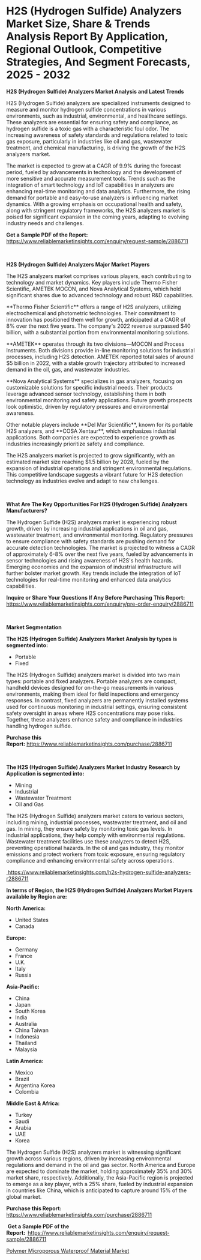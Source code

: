 <p><h1>H2S (Hydrogen Sulfide) Analyzers Market Size, Share & Trends Analysis Report By Application, Regional Outlook, Competitive Strategies, And Segment Forecasts, 2025 - 2032</h1></p><p><strong>H2S (Hydrogen Sulfide) Analyzers Market Analysis and Latest Trends</strong></p>
<p><p>H2S (Hydrogen Sulfide) analyzers are specialized instruments designed to measure and monitor hydrogen sulfide concentrations in various environments, such as industrial, environmental, and healthcare settings. These analyzers are essential for ensuring safety and compliance, as hydrogen sulfide is a toxic gas with a characteristic foul odor. The increasing awareness of safety standards and regulations related to toxic gas exposure, particularly in industries like oil and gas, wastewater treatment, and chemical manufacturing, is driving the growth of the H2S analyzers market.</p><p>The market is expected to grow at a CAGR of 9.9% during the forecast period, fueled by advancements in technology and the development of more sensitive and accurate measurement tools. Trends such as the integration of smart technology and IoT capabilities in analyzers are enhancing real-time monitoring and data analytics. Furthermore, the rising demand for portable and easy-to-use analyzers is influencing market dynamics. With a growing emphasis on occupational health and safety, along with stringent regulatory frameworks, the H2S analyzers market is poised for significant expansion in the coming years, adapting to evolving industry needs and challenges.</p></p>
<p><strong>Get a Sample PDF of the Report:&nbsp;</strong> <a href="https://www.reliablemarketinsights.com/enquiry/request-sample/2886711?utm_campaign=3011&utm_medium=2&utm_source=Github&utm_content=ia&utm_term=13032025&utm_id=h2s-hydrogen-sulfide-analyzers">https://www.reliablemarketinsights.com/enquiry/request-sample/2886711</a></p>
<p>&nbsp;</p>
<p><strong>H2S (Hydrogen Sulfide) Analyzers Major Market Players</strong></p>
<p><p>The H2S analyzers market comprises various players, each contributing to technology and market dynamics. Key players include Thermo Fisher Scientific, AMETEK MOCON, and Nova Analytical Systems, which hold significant shares due to advanced technology and robust R&D capabilities.</p><p>**Thermo Fisher Scientific** offers a range of H2S analyzers, utilizing electrochemical and photometric technologies. Their commitment to innovation has positioned them well for growth, anticipated at a CAGR of 8% over the next five years. The company's 2022 revenue surpassed $40 billion, with a substantial portion from environmental monitoring solutions.</p><p>**AMETEK** operates through its two divisions—MOCON and Process Instruments. Both divisions provide in-line monitoring solutions for industrial processes, including H2S detection. AMETEK reported total sales of around $5 billion in 2022, with a stable growth trajectory attributed to increased demand in the oil, gas, and wastewater industries.</p><p>**Nova Analytical Systems** specializes in gas analyzers, focusing on customizable solutions for specific industrial needs. Their products leverage advanced sensor technology, establishing them in both environmental monitoring and safety applications. Future growth prospects look optimistic, driven by regulatory pressures and environmental awareness.</p><p>Other notable players include **Del Mar Scientific**, known for its portable H2S analyzers, and **COSA Xentaur**, which emphasizes industrial applications. Both companies are expected to experience growth as industries increasingly prioritize safety and compliance.</p><p>The H2S analyzers market is projected to grow significantly, with an estimated market size reaching $1.5 billion by 2028, fueled by the expansion of industrial operations and stringent environmental regulations. This competitive landscape suggests a vibrant future for H2S detection technology as industries evolve and adapt to new challenges.</p></p>
<p>&nbsp;</p>
<p><strong>What Are The Key Opportunities For H2S (Hydrogen Sulfide) Analyzers Manufacturers?</strong></p>
<p><p>The Hydrogen Sulfide (H2S) analyzers market is experiencing robust growth, driven by increasing industrial applications in oil and gas, wastewater treatment, and environmental monitoring. Regulatory pressures to ensure compliance with safety standards are pushing demand for accurate detection technologies. The market is projected to witness a CAGR of approximately 6-8% over the next five years, fueled by advancements in sensor technologies and rising awareness of H2S's health hazards. Emerging economies and the expansion of industrial infrastructure will further bolster market growth. Key trends include the integration of IoT technologies for real-time monitoring and enhanced data analytics capabilities.</p></p>
<p><strong>Inquire or Share Your Questions If Any Before Purchasing This Report:</strong> <a href="https://www.reliablemarketinsights.com/enquiry/pre-order-enquiry/2886711?utm_campaign=3011&utm_medium=2&utm_source=Github&utm_content=ia&utm_term=13032025&utm_id=h2s-hydrogen-sulfide-analyzers">https://www.reliablemarketinsights.com/enquiry/pre-order-enquiry/2886711</a></p>
<p>&nbsp;</p>
<p><strong>Market Segmentation</strong></p>
<p><strong>The H2S (Hydrogen Sulfide) Analyzers Market Analysis by types is segmented into:</strong></p>
<p><ul><li> Portable</li><li>Fixed </li></ul></p>
<p><p>The H2S (Hydrogen Sulfide) analyzers market is divided into two main types: portable and fixed analyzers. Portable analyzers are compact, handheld devices designed for on-the-go measurements in various environments, making them ideal for field inspections and emergency responses. In contrast, fixed analyzers are permanently installed systems used for continuous monitoring in industrial settings, ensuring consistent safety oversight in areas where H2S concentrations may pose risks. Together, these analyzers enhance safety and compliance in industries handling hydrogen sulfide.</p></p>
<p><strong>Purchase this Report:&nbsp;</strong><a href="https://www.reliablemarketinsights.com/purchase/2886711?utm_campaign=3011&utm_medium=2&utm_source=Github&utm_content=ia&utm_term=13032025&utm_id=h2s-hydrogen-sulfide-analyzers">https://www.reliablemarketinsights.com/purchase/2886711</a></p>
<p>&nbsp;</p>
<p><strong>The H2S (Hydrogen Sulfide) Analyzers Market Industry Research by Application is segmented into:</strong></p>
<p><ul><li> Mining</li><li>Industrial</li><li>Wastewater Treatment</li><li>Oil and Gas </li></ul></p>
<p><p>The H2S (Hydrogen Sulfide) analyzers market caters to various sectors, including mining, industrial processes, wastewater treatment, and oil and gas. In mining, they ensure safety by monitoring toxic gas levels. In industrial applications, they help comply with environmental regulations. Wastewater treatment facilities use these analyzers to detect H2S, preventing operational hazards. In the oil and gas industry, they monitor emissions and protect workers from toxic exposure, ensuring regulatory compliance and enhancing environmental safety across operations.</p></p>
<p><a href="https://www.reliablemarketinsights.com/h2s-hydrogen-sulfide-analyzers-r2886711?utm_campaign=3011&utm_medium=2&utm_source=Github&utm_content=ia&utm_term=13032025&utm_id=h2s-hydrogen-sulfide-analyzers">&nbsp;https://www.reliablemarketinsights.com/h2s-hydrogen-sulfide-analyzers-r2886711</a></p>
<p><strong>In terms of Region, the H2S (Hydrogen Sulfide) Analyzers Market Players available by Region are:</strong></p>
<p>
    <p> <strong> North America: </strong>
        <ul>
            <li>United States</li>
            <li>Canada</li>
        </ul>
        </p> 
    <p> <strong> Europe: </strong>
        <ul>
            <li>Germany</li>
            <li>France</li>
            <li>U.K.</li>
            <li>Italy</li>
            <li>Russia</li>
        </ul>
        </p> 
    <p> <strong> Asia-Pacific: </strong>
        <ul>
            <li>China</li>
            <li>Japan</li>
            <li>South Korea</li>
            <li>India</li>
            <li>Australia</li>
            <li>China Taiwan</li>
            <li>Indonesia</li>
            <li>Thailand</li>
            <li>Malaysia</li>
        </ul>
        </p> 
    <p> <strong> Latin America: </strong>
        <ul>
            <li>Mexico</li>
            <li>Brazil</li>
            <li>Argentina Korea</li>
            <li>Colombia</li>
        </ul>
        </p> 
    <p> <strong> Middle East & Africa: </strong>
        <ul>
            <li>Turkey</li>
            <li>Saudi</li>
            <li>Arabia</li>
            <li>UAE</li>
            <li>Korea</li>
        </ul>
    </p>
    </p>
<p><p>The Hydrogen Sulfide (H2S) analyzers market is witnessing significant growth across various regions, driven by increasing environmental regulations and demand in the oil and gas sector. North America and Europe are expected to dominate the market, holding approximately 35% and 30% market share, respectively. Additionally, the Asia-Pacific region is projected to emerge as a key player, with a 25% share, fueled by industrial expansion in countries like China, which is anticipated to capture around 15% of the global market.</p></p>
<p><strong>Purchase this Report: </strong><a href="https://www.reliablemarketinsights.com/purchase/2886711?utm_campaign=3011&utm_medium=2&utm_source=Github&utm_content=ia&utm_term=13032025&utm_id=h2s-hydrogen-sulfide-analyzers">https://www.reliablemarketinsights.com/purchase/2886711</a></p>
<p>&nbsp;<strong>Get a Sample PDF of the Report:&nbsp;&nbsp;</strong><a href="https://www.reliablemarketinsights.com/enquiry/request-sample/2886711?utm_campaign=3011&utm_medium=2&utm_source=Github&utm_content=ia&utm_term=13032025&utm_id=h2s-hydrogen-sulfide-analyzers">https://www.reliablemarketinsights.com/enquiry/request-sample/2886711</a></p>
<p><strong></strong></p>
<p><p><a href="https://github.com/chkrselia/Market-Research-Report-List-1/blob/main/polymer-microporous-waterproof-material-market.md?utm_campaign=3011&utm_medium=2&utm_source=Github&utm_content=ia&utm_term=13032025&utm_id=h2s-hydrogen-sulfide-analyzers">Polymer Microporous Waterproof Material Market</a></p></p>